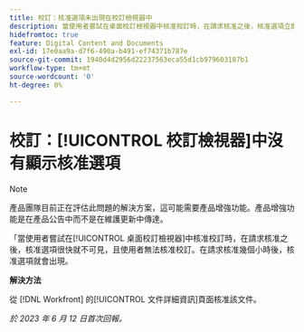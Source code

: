 ```yaml
---
title: 校訂：核准選項未出現在校訂檢視器中
description: 當使用者嘗試在桌面校訂檢視器中核准校訂時，在請求核准之後，核准選項立即無法看見，且使用者無法核准校訂。在請求核准幾個小時後，核准選項就會出現。
hidefromtoc: true
feature: Digital Content and Documents
exl-id: 17e0aa9a-d7f6-490a-b491-ef74371b787e
source-git-commit: 1940d4d2956d22237563eca55d1cb979603187b1
workflow-type: tm+mt
source-wordcount: '0'
ht-degree: 0%

---
```


# 校訂：[!UICONTROL 校訂檢視器]中沒有顯示核准選項

>[!NOTE]
>
>產品團隊目前正在評估此問題的解決方案，這可能需要產品增強功能。產品增強功能是在產品公告中而不是在維護更新中傳達。

「當使用者嘗試在[!UICONTROL 桌面校訂檢視器]中核准校訂時，在請求核准之後，核准選項很快就不可見，且使用者無法核准校訂。在請求核准幾個小時後，核准選項就會出現。

**解決方法**

從 [!DNL Workfront] 的[!UICONTROL 文件詳細資訊]頁面核准該文件。

_於 2023 年 6 月 12 日首次回報。_

<!--CHECK ME - NO VIEWS APRIL-JUNE 2025-->
